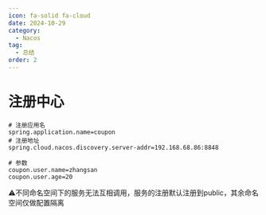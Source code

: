 ```yaml
---
icon: fa-solid fa-cloud
date: 2024-10-29
category:
  - Nacos
tag:
  - 总结
order: 2
---
```

# 注册中心

```application.properties
# 注册应用名
spring.application.name=coupon
# 注册地址
spring.cloud.nacos.discovery.server-addr=192.168.68.86:8848

# 参数
coupon.user.name=zhangsan
coupon.user.age=20
```

:warning:不同命名空间下的服务无法互相调用，服务的注册默认注册到public，其余命名空间仅做配置隔离
